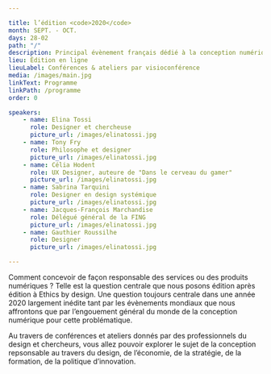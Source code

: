 ```yaml
---

title: l’édition <code>2020</code>
month: SEPT. - OCT.
days: 28-02
path: "/"
description: Principal évènement français dédié à la conception numérique responsable et durable
lieu: Édition en ligne
lieuLabel: Conférences & ateliers par visioconférence
media: /images/main.jpg
linkText: Programme
linkPath: /programme
order: 0

speakers:
    - name: Elina Tossi
      role: Designer et chercheuse
      picture_url: /images/elinatossi.jpg
    - name: Tony Fry
      role: Philosophe et designer
      picture_url: /images/elinatossi.jpg
    - name: Célia Hodent
      role: UX Designer, auteure de "Dans le cerveau du gamer"
      picture_url: /images/elinatossi.jpg
    - name: Sabrina Tarquini
      role: Designer en design systémique
      picture_url: /images/elinatossi.jpg
    - name: Jacques-François Marchandise
      role: Délégué général de la FING
      picture_url: /images/elinatossi.jpg
    - name: Gauthier Roussilhe
      role: Designer
      picture_url: /images/elinatossi.jpg

---
```


Comment concevoir de façon responsable des services ou des produits numériques ? Telle est la question centrale que nous posons édition après édition à Ethics by design. Une question toujours centrale dans une année 2020 largement inédite tant par les évènements mondiaux que nous affrontons que par l’engouement général du monde de la conception numérique pour cette problématique.

Au travers de conférences et ateliers donnés par des professionnels du design et chercheurs, vous allez pouvoir explorer le sujet de la conception repsonsable au travers du design, de l’économie, de la stratégie, de la formation, de la politique d’innovation.
